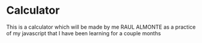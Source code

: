 # Calculator

This is a calculator which will be made by me RAUL ALMONTE as a practice of my javascript that I have been learning for a couple months



